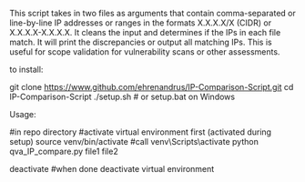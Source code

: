 This script takes in two files as arguments that contain comma-separated or line-by-line IP addresses or ranges in the formats X.X.X.X/X (CIDR) or X.X.X.X-X.X.X.X. 
It cleans the input and determines if the IPs in each file match. It will print the discrepancies or output all matching IPs. 
This is useful for scope validation for vulnerability scans or other assessments.

to install:

git clone https://www.github.com/ehrenandrus/IP-Comparison-Script.git
cd IP-Comparison-Script
./setup.sh  # or setup.bat on Windows


Usage:

#in repo directory
#activate virtual environment first (activated during setup)
source venv/bin/activate #call venv\Scripts\activate
python qva_IP_compare.py file1 file2

deactivate #when done deactivate virtual environment

